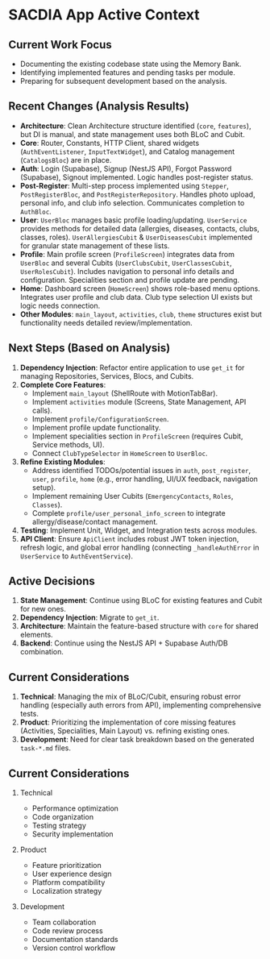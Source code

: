# SACDIA App Active Context

## Current Work Focus
- Documenting the existing codebase state using the Memory Bank.
- Identifying implemented features and pending tasks per module.
- Preparing for subsequent development based on the analysis.

## Recent Changes (Analysis Results)
- **Architecture**: Clean Architecture structure identified (`core`, `features`), but DI is manual, and state management uses both BLoC and Cubit.
- **Core**: Router, Constants, HTTP Client, shared widgets (`AuthEventListener`, `InputTextWidget`), and Catalog management (`CatalogsBloc`) are in place.
- **Auth**: Login (Supabase), Signup (NestJS API), Forgot Password (Supabase), Signout implemented. Logic handles post-register status.
- **Post-Register**: Multi-step process implemented using `Stepper`, `PostRegisterBloc`, and `PostRegisterRepository`. Handles photo upload, personal info, and club info selection. Communicates completion to `AuthBloc`.
- **User**: `UserBloc` manages basic profile loading/updating. `UserService` provides methods for detailed data (allergies, diseases, contacts, clubs, classes, roles). `UserAllergiesCubit` & `UserDiseasesCubit` implemented for granular state management of these lists.
- **Profile**: Main profile screen (`ProfileScreen`) integrates data from `UserBloc` and several Cubits (`UserClubsCubit`, `UserClassesCubit`, `UserRolesCubit`). Includes navigation to personal info details and configuration. Specialities section and profile update are pending.
- **Home**: Dashboard screen (`HomeScreen`) shows role-based menu options. Integrates user profile and club data. Club type selection UI exists but logic needs connection.
- **Other Modules**: `main_layout`, `activities`, `club`, `theme` structures exist but functionality needs detailed review/implementation.

## Next Steps (Based on Analysis)
1.  **Dependency Injection**: Refactor entire application to use `get_it` for managing Repositories, Services, Blocs, and Cubits.
2.  **Complete Core Features**: 
    *   Implement `main_layout` (ShellRoute with MotionTabBar).
    *   Implement `activities` module (Screens, State Management, API calls).
    *   Implement `profile/ConfigurationScreen`.
    *   Implement profile update functionality.
    *   Implement specialities section in `ProfileScreen` (requires Cubit, Service methods, UI).
    *   Connect `ClubTypeSelector` in `HomeScreen` to `UserBloc`.
3.  **Refine Existing Modules**: 
    *   Address identified TODOs/potential issues in `auth`, `post_register`, `user`, `profile`, `home` (e.g., error handling, UI/UX feedback, navigation setup).
    *   Implement remaining User Cubits (`EmergencyContacts`, `Roles`, `Classes`).
    *   Complete `profile/user_personal_info_screen` to integrate allergy/disease/contact management.
4.  **Testing**: Implement Unit, Widget, and Integration tests across modules.
5.  **API Client**: Ensure `ApiClient` includes robust JWT token injection, refresh logic, and global error handling (connecting `_handleAuthError` in `UserService` to `AuthEventService`).

## Active Decisions
1.  **State Management**: Continue using BLoC for existing features and Cubit for new ones.
2.  **Dependency Injection**: Migrate to `get_it`.
3.  **Architecture**: Maintain the feature-based structure with `core` for shared elements.
4.  **Backend**: Continue using the NestJS API + Supabase Auth/DB combination.

## Current Considerations
1.  **Technical**: Managing the mix of BLoC/Cubit, ensuring robust error handling (especially auth errors from API), implementing comprehensive tests.
2.  **Product**: Prioritizing the implementation of core missing features (Activities, Specialities, Main Layout) vs. refining existing ones.
3.  **Development**: Need for clear task breakdown based on the generated `task-*.md` files.

## Current Considerations
1. Technical
   - Performance optimization
   - Code organization
   - Testing strategy
   - Security implementation

2. Product
   - Feature prioritization
   - User experience design
   - Platform compatibility
   - Localization strategy

3. Development
   - Team collaboration
   - Code review process
   - Documentation standards
   - Version control workflow 